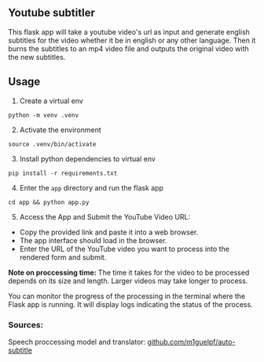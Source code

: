 ## Youtube subtitler

This flask app will take a youtube video's url as input and generate english subtitles for the video whether it be in english or any other language. Then it burns the subtitles to an mp4 video file and outputs the original video with the new subtitles.

## Usage

1. Create a virtual env

```
python -m venv .venv
```

2. Activate the environment 

```
source .venv/bin/activate
```

3. Install python dependencies to virtual env

```
pip install -r requirements.txt
```

4. Enter the `app` directory and run the flask app

```
cd app && python app.py
```


5. Access the App and Submit the YouTube Video URL:

- Copy the provided link and paste it into a web browser.
- The app interface should load in the browser.
- Enter the URL of the YouTube video you want to process into the rendered form and submit.

**Note on proccessing time:**
The time it takes for the video to be processed depends on its size and length. Larger videos may take longer to process.

You can monitor the progress of the processing in the terminal where the Flask app is running. It will display logs indicating the status of the process.


### Sources:
Speech proccessing model and translator: [github.com/m1guelpf/auto-subtitle](https://github.com/m1guelpf/auto-subtitle)
